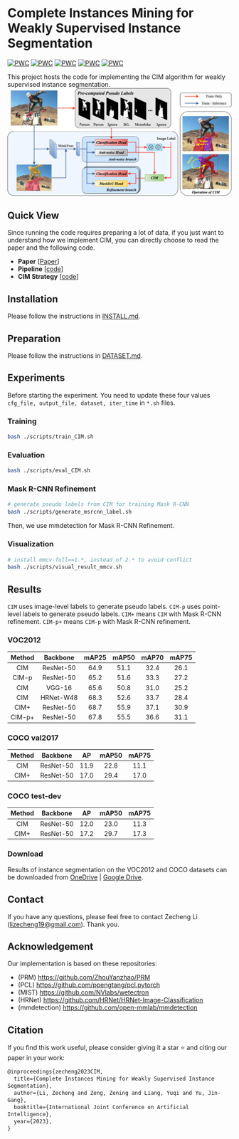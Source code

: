 # Complete Instances Mining for Weakly Supervised Instance Segmentation

[![PWC](https://img.shields.io/endpoint.svg?url=https://paperswithcode.com/badge/complete-instances-mining-for-weakly/image-level-supervised-instance-segmentation)](https://paperswithcode.com/sota/image-level-supervised-instance-segmentation?p=complete-instances-mining-for-weakly)
[![PWC](https://img.shields.io/endpoint.svg?url=https://paperswithcode.com/badge/complete-instances-mining-for-weakly/image-level-supervised-instance-segmentation-2)](https://paperswithcode.com/sota/image-level-supervised-instance-segmentation-2?p=complete-instances-mining-for-weakly)
[![PWC](https://img.shields.io/endpoint.svg?url=https://paperswithcode.com/badge/complete-instances-mining-for-weakly/image-level-supervised-instance-segmentation-1)](https://paperswithcode.com/sota/image-level-supervised-instance-segmentation-1?p=complete-instances-mining-for-weakly)
[![PWC](https://img.shields.io/endpoint.svg?url=https://paperswithcode.com/badge/complete-instances-mining-for-weakly/weakly-supervised-instance-segmentation-on)](https://paperswithcode.com/sota/weakly-supervised-instance-segmentation-on?p=complete-instances-mining-for-weakly)
[![PWC](https://img.shields.io/endpoint.svg?url=https://paperswithcode.com/badge/complete-instances-mining-for-weakly/point-supervised-instance-segmentation-on)](https://paperswithcode.com/sota/point-supervised-instance-segmentation-on?p=complete-instances-mining-for-weakly)

This project hosts the code for implementing the CIM algorithm for weakly supervised instance segmentation.
![CIM](docs/pipeline.png)

## Quick View
Since running the code requires preparing a lot of data, if you just want to understand how we implement CIM, you can directly choose to read the paper and the following code.
- **Paper** [[Paper](https://www.ijcai.org/proceedings/2023/0127.pdf)]
- **Pipeline** [[code](./lib/modeling/model_builder.py)]
- **CIM Strategy** [[code](./lib/modeling/heads.py)]

## Installation
Please follow the instructions in [INSTALL.md](./docs/INSTALL.md).

## Preparation
Please follow the instructions in [DATASET.md](./docs/DATASET.md).

## Experiments
Before starting the experiment. You need to update these four values `cfg_file, output_file, dataset, iter_time` in `*.sh` files. 
### Training
```bash
bash ./scripts/train_CIM.sh
```

### Evaluation
```bash
bash ./scripts/eval_CIM.sh
```

### Mask R-CNN Refinement
```bash
# generate pseudo labels from CIM for training Mask R-CNN
bash ./scripts/generate_msrcnn_label.sh
```
Then, we use mmdetection for Mask R-CNN Refinement.

### Visualization
```bash
# install mmcv-full==1.*, instead of 2.* to avoid conflict
bash ./scripts/visual_result_mmcv.sh
```

## Results
`CIM` uses image-level labels to generate pseudo labels. `CIM-p` uses point-level labels to generate pseudo labels. `CIM+` means `CIM` with Mask R-CNN refinement. `CIM-p+` means `CIM-p` with Mask R-CNN refinement.

### VOC2012
| Method |     Backbone      | mAP25 | mAP50 | mAP70 | mAP75 |
|:------:|:-----------------:|:-----:|:-----:|:-----:|:-----:|
|  CIM   |     ResNet-50     | 64.9  | 51.1  | 32.4  | 26.1  |
| CIM-p  |     ResNet-50     | 65.2  | 51.6  | 33.3  | 27.2  |
|  CIM   |      VGG-16       | 65.6  | 50.8  | 31.0  | 25.2  |
|  CIM   |    HRNet-W48      | 68.3  | 52.6  | 33.7  | 28.4  |
|  CIM+  |   ResNet-50    | 68.7  | 55.9  | 37.1  | 30.9  |
| CIM-p+ |   ResNet-50    | 67.8  | 55.5  | 36.6  | 31.1  |

### COCO val2017
| Method |     Backbone      |  AP  | mAP50 | mAP75 |
|:------:|:-----------------:|:----:|:-----:|:-----:|
|  CIM   |     ResNet-50     | 11.9 | 22.8  | 11.1  | 
|  CIM+  |   ResNet-50    | 17.0 |   29.4    | 17.0  | 

### COCO test-dev
| Method |    Backbone     |  AP  |  mAP50  |  mAP75   |
|:------:|:---------------:|:----:|:-------:|:--------:|
|  CIM   |    ResNet-50    | 12.0 |  23.0   |  11.3    | 
|  CIM+  |    ResNet-50    | 17.2 |  29.7   |   17.3   | 
### Download
Results of instance segmentation on the VOC2012 and COCO datasets can be downloaded from [OneDrive](https://1drv.ms/f/s!Ah9g93YHHTrAaje14InpZd_XDEw?e=xhEhxT) | [Google Drive](https://drive.google.com/drive/folders/11DrIJmIy7j7rIrUlvGNLJKFUnKbUjdWc?usp=sharing).

## Contact
If you have any questions, please feel free to contact Zecheng Li (lizecheng19@gmail.com). Thank you.

## Acknowledgement
Our implementation is based on these repositories:
- (PRM) https://github.com/ZhouYanzhao/PRM
- (PCL) https://github.com/ppengtang/pcl.pytorch
- (MIST) https://github.com/NVlabs/wetectron
- (HRNet) https://github.com/HRNet/HRNet-Image-Classification
- (mmdetection) https://github.com/open-mmlab/mmdetection

## Citation
If you find this work useful, please consider giving it a star ⭐ and citing our paper in your work:
```
@inproceedings{zecheng2023CIM,
  title={Complete Instances Mining for Weakly Supervised Instance Segmentation},
  author={Li, Zecheng and Zeng, Zening and Liang, Yuqi and Yu, Jin-Gang},
  booktitle={International Joint Conference on Artificial Intelligence},
  year={2023},
}
```